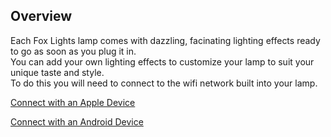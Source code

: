 ## Overview

Each Fox Lights lamp comes with dazzling, facinating lighting effects ready to go as soon as you plug it in.\
You can add your own lighting effects to customize your lamp to suit your unique taste and style.\
To do this you will need to connect to the wifi network built into your lamp.

[Connect with an Apple Device](/apple/)

[Connect with an Android Device](/android/)
